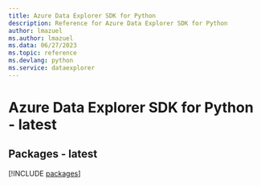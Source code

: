 ```yaml
---
title: Azure Data Explorer SDK for Python
description: Reference for Azure Data Explorer SDK for Python
author: lmazuel
ms.author: lmazuel
ms.data: 06/27/2023
ms.topic: reference
ms.devlang: python
ms.service: dataexplorer
---
```

# Azure Data Explorer SDK for Python - latest
## Packages - latest
[!INCLUDE [packages](data-explorer-index.md)]